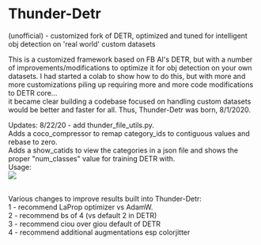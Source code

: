 # Thunder-Detr
(unofficial) - customized fork of DETR, optimized and tuned for intelligent obj detection on 'real world' custom datasets

This is a customized framework based on FB AI's DETR, but with a number of improvements/modifications to optimize it for obj detection on your own datasets.
I had started a colab to show how to do this, but with more and more customizations piling up requiring more and more code modifications to DETR core...</br>it became clear building a codebase focused on handling custom datasets would be better and faster for all.
Thus, Thunder-Detr was born, 8/1/2020.

Updates:
8/22/20 - add thunder_file_utils.py.  </br>
Adds a coco_compressor to remap category_ids to contiguous values and rebase to zero.  </br>
Adds a show_catids to view the categories in a json file and shows the proper "num_classes" value for training DETR with. </br>
Usage:</br>
![](https://github.com/lessw2020/Thunder-Detr/blob/master/images/thunder_compress_view.PNG)

</br>
Various changes to improve results built into Thunder-Detr:</br>
1 - recommend LaProp optimizer vs AdamW.  </br>
2 - recommend bs of 4 (vs default 2 in DETR) </br>
3 - recommend ciou over giou default of DETR </br>
4 - recommend additional augmentations esp colorjitter </br>






